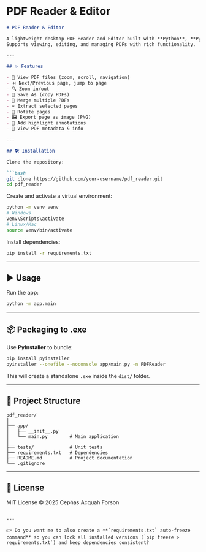 # PDF Reader & Editor

```markdown
# PDF Reader & Editor

A lightweight desktop PDF Reader and Editor built with **Python**, **PySide6**, and **PyMuPDF**.  
Supports viewing, editing, and managing PDFs with rich functionality.

---

## ✨ Features

- 📖 View PDF files (zoom, scroll, navigation)
- ⏪ Next/Previous page, jump to page
- 🔍 Zoom in/out
- 💾 Save As (copy PDFs)
- 📎 Merge multiple PDFs
- ✂️ Extract selected pages
- 🔄 Rotate pages
- 🖼️ Export page as image (PNG)
- 📝 Add highlight annotations
- 📑 View PDF metadata & info

---

## 🛠️ Installation

Clone the repository:

```bash
git clone https://github.com/your-username/pdf_reader.git
cd pdf_reader
```

Create and activate a virtual environment:

```bash
python -m venv venv
# Windows
venv\Scripts\activate
# Linux/Mac
source venv/bin/activate
```

Install dependencies:

```bash
pip install -r requirements.txt
```

---

## ▶️ Usage

Run the app:

```bash
python -m app.main
```

---

## 📦 Packaging to .exe

Use **PyInstaller** to bundle:

```bash
pip install pyinstaller
pyinstaller --onefile --noconsole app/main.py -n PDFReader
```

This will create a standalone `.exe` inside the `dist/` folder.

---

## 📂 Project Structure

```
pdf_reader/
│
├── app/
│   ├── __init__.py
│   └── main.py        # Main application
│
├── tests/             # Unit tests
├── requirements.txt   # Dependencies
├── README.md          # Project documentation
└── .gitignore
```

---

## 📜 License

MIT License © 2025 Cephas Acquah Forson

```

---

👉 Do you want me to also create a **`requirements.txt` auto-freeze command** so you can lock all installed versions (`pip freeze > requirements.txt`) and keep dependencies consistent?
```
